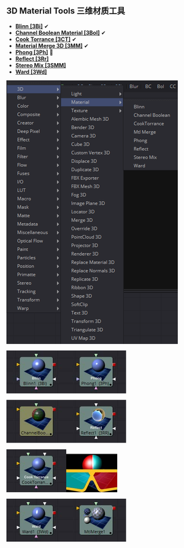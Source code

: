 ## 3D Material Tools 三维材质工具

- **[Blinn [3Bi]](./Blinn%20[3Bi].md)** ✔
- **[Channel Boolean Material [3Bol]](./Channel%20Boolean%20Material%20[3Bol].md)** ✔
- **[Cook Torrance [3CT]](./Cook%20Torrance%20[3CT].md)** ✔
- **[Material Merge 3D [3MM]](./Material%20Merge%203D%20[3MM].md)** ✔
- **[Phong [3Ph]](./Phong%20[3Ph].md)** 📌
- **[Reflect [3Rr]](./Reflect%20[3Rr].md)** 
- **[Stereo Mix [3SMM]](./Stereo%20Mix%20[3SMM].md)** 
- **[Ward [3Wd]](./Ward%20[3Wd].md)** 

![index_menu](images/index_menu.png)

![index_Blinn](images/index_Blinn.jpg)![index_Phong](images/index_Phong.jpg)

![index_ChannelBooleanMaterial](images/index_ChannelBooleanMaterial.jpg)![index_Reflect](images/index_Reflect.jpg)

![index_CookTorrance](images/index_CookTorrance.jpg)![index_StereoMix](images/index_StereoMix.jpg)

![index_Ward](images/index_Ward.jpg)![index_MaterialMerge](images/index_MaterialMerge.jpg)

